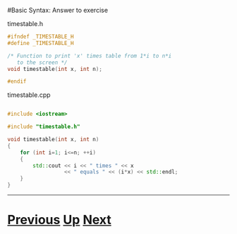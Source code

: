 #Basic Syntax: Answer to exercise

timestable.h
```c++
#ifndef _TIMESTABLE_H
#define _TIMESTABLE_H

/* Function to print 'x' times table from 1*i to n*i
   to the screen */
void timestable(int x, int n);

#endif
```

timestable.cpp
```c++

#include <iostream>

#include "timestable.h"

void timestable(int x, int n)
{
    for (int i=1; i<=n; ++i)
    {
        std::cout << i << " times " << x
                  << " equals " << (i*x) << std::endl;
    }
}
```

***

# [Previous](syntax.md) [Up](syntax.md) [Next](syntax.md)
